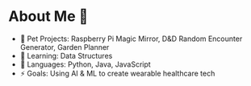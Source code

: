# About Me 👋

- 🔭 Pet Projects: Raspberry Pi Magic Mirror, D&D Random Encounter Generator, Garden Planner
- 🌱 Learning: Data Structures
- 💬 Languages: Python, Java, JavaScript
- ⚡ Goals: Using AI & ML to create wearable healthcare tech
